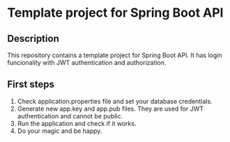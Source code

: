# Template project for Spring Boot API

## Description

This repository contains a template project for Spring Boot API.
It has login funcionality with JWT authentication and authorization.

## First steps

1. Check application.properties file and set your database credentials.
2. Generate new app.key and app.pub files. They are used for JWT authentication and cannot be public.
3. Run the application and check if it works.
4. Do your magic and be happy.